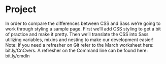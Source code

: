 # Project

In order to compare the differences between CSS and Sass we’re going to work through styling a sample page.  First we’ll add CSS styling to get a bit of practice and make it pretty.  Then we’ll translate the CSS into Sass utilizing variables, mixins and nesting to make our development easier!  
Note: If you need a refresher on Git refer to the March worksheet here: bit.ly/CnCvers. A refresher on the Command line can be found here: bit.ly/cmdln

